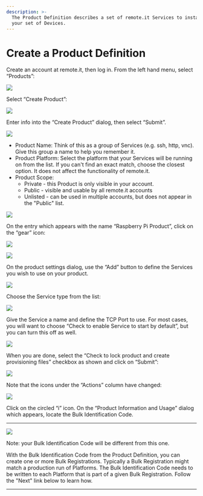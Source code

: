 ```yaml
---
description: >-
  The Product Definition describes a set of remote.it Services to install on
  your set of Devices.
---
```


# Create a Product Definition

Create an account at remote.it, then log in.  From the left hand menu, select “Products”:

![](../../.gitbook/assets/image%20%2891%29.png)

Select “Create Product”:

![](../../.gitbook/assets/image%20%2869%29.png)

Enter info into the “Create Product” dialog, then select “Submit”.

![](../../.gitbook/assets/image%20%28137%29.png)

* Product Name: Think of this as a group of Services \(e.g. ssh, http, vnc\).  Give this group a name to help you remember it.
* Product Platform: Select the platform that your Services will be running on from the list.  If you can't find an exact match, choose the closest option.  It does not affect the functionality of remote.it.
* Product Scope: 
  * Private - this Product is only visible in your account.
  * Public - visible and usable by all remote.it accounts
  * Unlisted - can be used in multiple accounts, but does not appear in the "Public" list.

![](../../.gitbook/assets/image%20%28387%29.png)

On the entry which appears with the name “Raspberry Pi Product”, click on the “gear” icon:

![](../../.gitbook/assets/image%20%2867%29.png)

![](../../.gitbook/assets/image%20%28254%29.png)

On the product settings dialog, use the “Add” button to define the Services you wish to use on your product.  

![](../../.gitbook/assets/image%20%28308%29.png)

Choose the Service type from the list:

![](../../.gitbook/assets/image%20%28364%29.png)

Give the Service a name and define the TCP Port to use.  For most cases, you will want to choose “Check to enable Service to start by default”, but you can turn this off as well.

![](../../.gitbook/assets/image%20%28385%29.png)

When you are done, select the “Check to lock product and create provisioning files” checkbox as shown and click on “Submit”:

![](../../.gitbook/assets/image%20%28294%29.png)

Note that the icons under the “Actions” column have changed:

![](../../.gitbook/assets/image%20%28418%29.png)

Click on the circled “i” icon.  On the “Product Information and Usage” dialog which appears, locate the Bulk Identification Code.  
****

![](../../.gitbook/assets/image%20%28298%29.png)

Note: your Bulk Identification Code will be different from this one.  

With the Bulk Identification Code from the Product Definition, you can create one or more Bulk Registrations.  Typically a Bulk Registration might match a production run of Platforms.  The Bulk Identification Code needs to be written to each Platform that is part of a given Bulk Registration.  Follow the "Next" link below to learn how.  
****

